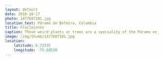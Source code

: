 ```yaml
---
layout: default
date: 2016-10-17
photo: 1477607101.jpg
location_text: Páramo de Belmira, Colombia
title: Frailejones
caption: Those weird plants or trees are a speciality of the Páramo en Colombia. They do look strange but are very cute all together.
image: /img/thumb/1477607101.jpg
location:
    latitude: 6.72535
    longitude: -75.69528
---
```

